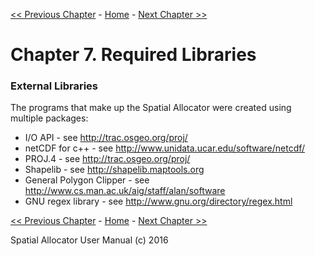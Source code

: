 [<< Previous Chapter](SA_ch06_support.md) - [Home](README.md) - [Next Chapter >>](SA_ch08_licenses.md)

Chapter 7. Required Libraries
=====

 

### External Libraries

The programs that make up the Spatial Allocator were created using multiple packages:

-   I/O API - see <http://trac.osgeo.org/proj/>
-   netCDF for c++ - see <http://www.unidata.ucar.edu/software/netcdf/>
-   PROJ.4  - see <http://trac.osgeo.org/proj/>
-   Shapelib - see <http://shapelib.maptools.org>
-   General Polygon Clipper - see <http://www.cs.man.ac.uk/aig/staff/alan/software>
-   GNU regex library - see <http://www.gnu.org/directory/regex.html>

[<< Previous Chapter](SA_ch06_support.md) - [Home](README.md) - [Next Chapter >>](SA_ch08_licenses.md)

Spatial Allocator User Manual (c) 2016<br>

